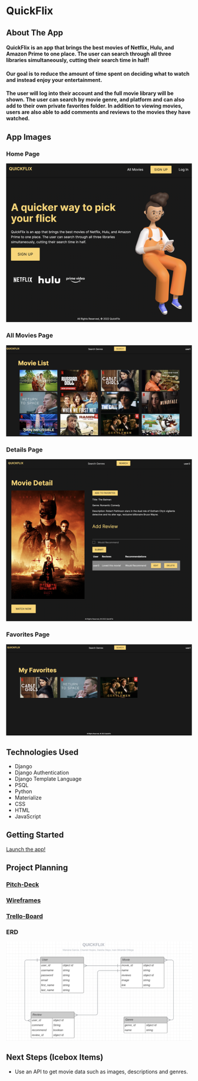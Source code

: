 # QuickFlix

## About The App
#### QuickFlix is an app that brings the best movies of Netflix, Hulu, and Amazon Prime to one place. The user can search through all three libraries simultaneously, cutting their search time in half!
#### Our goal is to reduce the amount of time spent on deciding what to watch and instead enjoy your entertainment.
#### The user will log into their account and the full movie library will be shown. The user can search by movie genre, and platform and can also add to their own private favorites folder. In addition to viewing movies, users are also able to add comments and reviews to the movies they have watched.

## App Images
### Home Page
![Homepage](/main_app/static/images/homepage.png)

### All Movies Page
![All-movies](/main_app/static/images/all-movies-page.png)

### Details Page
![Details-page](/main_app/static/images/detail-page.png)

### Favorites Page 
![Favorites-page](/main_app/static/images/favorites-page.png)

## Technologies Used
* Django
* Django Authentication
* Django Template Language
* PSQL
* Python
* Materialize 
* CSS
* HTML
* JavaScript


## Getting Started
[Launch the app!](https://quickflixmovies.herokuapp.com)

## Project Planning
### [Pitch-Deck](https://docs.google.com/presentation/d/1hmguBs1THDCY0P-Mg9VGl_6_xUErjMW1Feb-yPeeGTw/edit#slide=id.gf3f5369fea_1_5)
### [Wireframes](https://whimsical.com/project3-4hpgi2nY6tSxAELzyajoQy)
### [Trello-Board](https://trello.com/b/bWdQSGm6/flickpic)
### ERD
![ERD](/main_app/static/images/erd.png)

## Next Steps (Icebox Items)
* Use an API to get movie data such as images, descriptions and genres. 